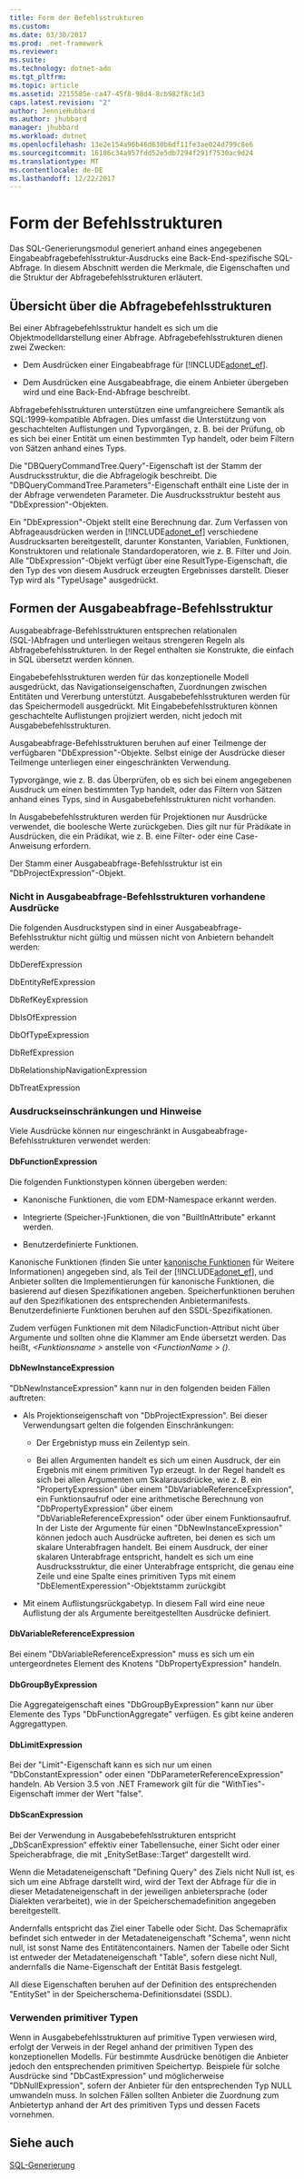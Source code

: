 ```yaml
---
title: Form der Befehlsstrukturen
ms.custom: 
ms.date: 03/30/2017
ms.prod: .net-framework
ms.reviewer: 
ms.suite: 
ms.technology: dotnet-ado
ms.tgt_pltfrm: 
ms.topic: article
ms.assetid: 2215585e-ca47-45f8-98d4-8cb982f8c1d3
caps.latest.revision: "2"
author: JennieHubbard
ms.author: jhubbard
manager: jhubbard
ms.workload: dotnet
ms.openlocfilehash: 13e2e154a96b46d630b6df11fe3ae024d799c8e6
ms.sourcegitcommit: 16186c34a957fdd52e5db7294f291f7530ac9d24
ms.translationtype: MT
ms.contentlocale: de-DE
ms.lasthandoff: 12/22/2017
---
```

# <a name="the-shape-of-the-command-trees"></a>Form der Befehlsstrukturen
Das SQL-Generierungsmodul generiert anhand eines angegebenen Eingabeabfragebefehlsstruktur-Ausdrucks eine Back-End-spezifische SQL-Abfrage. In diesem Abschnitt werden die Merkmale, die Eigenschaften und die Struktur der Abfragebefehlsstrukturen erläutert.  
  
## <a name="query-command-trees-overview"></a>Übersicht über die Abfragebefehlsstrukturen  
 Bei einer Abfragebefehlsstruktur handelt es sich um die Objektmodelldarstellung einer Abfrage. Abfragebefehlsstrukturen dienen zwei Zwecken:  
  
-   Dem Ausdrücken einer Eingabeabfrage für [!INCLUDE[adonet_ef](../../../../../includes/adonet-ef-md.md)].  
  
-   Dem Ausdrücken eine Ausgabeabfrage, die einem Anbieter übergeben wird und eine Back-End-Abfrage beschreibt.  
  
 Abfragebefehlsstrukturen unterstützen eine umfangreichere Semantik als SQL:1999-kompatible Abfragen. Dies umfasst die Unterstützung von geschachtelten Auflistungen und Typvorgängen, z. B. bei der Prüfung, ob es sich bei einer Entität um einen bestimmten Typ handelt, oder beim Filtern von Sätzen anhand eines Typs.  
  
 Die "DBQueryCommandTree.Query"-Eigenschaft ist der Stamm der Ausdrucksstruktur, die die Abfragelogik beschreibt. Die "DBQueryCommandTree.Parameters"-Eigenschaft enthält eine Liste der in der Abfrage verwendeten Parameter. Die Ausdrucksstruktur besteht aus "DbExpression"-Objekten.  
  
 Ein "DbExpression"-Objekt stellt eine Berechnung dar. Zum Verfassen von Abfrageausdrücken werden in [!INCLUDE[adonet_ef](../../../../../includes/adonet-ef-md.md)] verschiedene Ausdrucksarten bereitgestellt, darunter Konstanten, Variablen, Funktionen, Konstruktoren und relationale Standardoperatoren, wie z. B. Filter und Join. Alle "DbExpression"-Objekt verfügt über eine ResultType-Eigenschaft, die den Typ des von diesem Ausdruck erzeugten Ergebnisses darstellt. Dieser Typ wird als "TypeUsage" ausgedrückt.  
  
## <a name="shapes-of-the-output-query-command-tree"></a>Formen der Ausgabeabfrage-Befehlsstruktur  
 Ausgabeabfrage-Befehlsstrukturen entsprechen relationalen (SQL-)Abfragen und unterliegen weitaus strengeren Regeln als Abfragebefehlsstrukturen. In der Regel enthalten sie Konstrukte, die einfach in SQL übersetzt werden können.  
  
 Eingabebefehlsstrukturen werden für das konzeptionelle Modell ausgedrückt, das Navigationseigenschaften, Zuordnungen zwischen Entitäten und Vererbung unterstützt. Ausgabebefehlsstrukturen werden für das Speichermodell ausgedrückt. Mit Eingabebefehlsstrukturen können geschachtelte Auflistungen projiziert werden, nicht jedoch mit Ausgabebefehlsstrukturen.  
  
 Ausgabeabfrage-Befehlsstrukturen beruhen auf einer Teilmenge der verfügbaren "DbExpression"-Objekte. Selbst einige der Ausdrücke dieser Teilmenge unterliegen einer eingeschränkten Verwendung.  
  
 Typvorgänge, wie z. B. das Überprüfen, ob es sich bei einem angegebenen Ausdruck um einen bestimmten Typ handelt, oder das Filtern von Sätzen anhand eines Typs, sind in Ausgabebefehlsstrukturen nicht vorhanden.  
  
 In Ausgabebefehlsstrukturen werden für Projektionen nur Ausdrücke verwendet, die boolesche Werte zurückgeben. Dies gilt nur für Prädikate in Ausdrücken, die ein Prädikat, wie z. B. eine Filter- oder eine Case-Anweisung erfordern.  
  
 Der Stamm einer Ausgabeabfrage-Befehlsstruktur ist ein "DbProjectExpression"-Objekt.  
  
### <a name="expression-types-not-present-in-output-query-command-trees"></a>Nicht in Ausgabeabfrage-Befehlsstrukturen vorhandene Ausdrücke  
 Die folgenden Ausdruckstypen sind in einer Ausgabeabfrage-Befehlsstruktur nicht gültig und müssen nicht von Anbietern behandelt werden:  
  
 DbDerefExpression  
  
 DbEntityRefExpression  
  
 DbRefKeyExpression  
  
 DbIsOfExpression  
  
 DbOfTypeExpression  
  
 DbRefExpression  
  
 DbRelationshipNavigationExpression  
  
 DbTreatExpression  
  
### <a name="expression-restrictions-and-notes"></a>Ausdruckseinschränkungen und Hinweise  
 Viele Ausdrücke können nur eingeschränkt in Ausgabeabfrage-Befehlsstrukturen verwendet werden:  
  
#### <a name="dbfunctionexpression"></a>DbFunctionExpression  
 Die folgenden Funktionstypen können übergeben werden:  
  
-   Kanonische Funktionen, die vom EDM-Namespace erkannt werden.  
  
-   Integrierte (Speicher-)Funktionen, die von "BuiltInAttribute" erkannt werden.  
  
-   Benutzerdefinierte Funktionen.  
  
 Kanonische Funktionen (finden Sie unter [kanonische Funktionen](../../../../../docs/framework/data/adonet/ef/language-reference/canonical-functions.md) für Weitere Informationen) angegeben sind, als Teil der [!INCLUDE[adonet_ef](../../../../../includes/adonet-ef-md.md)], und Anbieter sollten die Implementierungen für kanonische Funktionen, die basierend auf diesen Spezifikationen angeben. Speicherfunktionen beruhen auf den Spezifikationen des entsprechenden Anbietermanifests. Benutzerdefinierte Funktionen beruhen auf den SSDL-Spezifikationen.  
  
 Zudem verfügen Funktionen mit dem NiladicFunction-Attribut nicht über Argumente und sollten ohne die Klammer am Ende übersetzt werden.  Das heißt,  *\<Funktionsname >* anstelle von  *\<FunctionName > ()*.  
  
#### <a name="dbnewinstanceexpression"></a>DbNewInstanceExpression  
 "DbNewInstanceExpression" kann nur in den folgenden beiden Fällen auftreten:  
  
-   Als Projektionseigenschaft von "DbProjectExpression".  Bei dieser Verwendungsart gelten die folgenden Einschränkungen:  
  
    -   Der Ergebnistyp muss ein Zeilentyp sein.  
  
    -   Bei allen Argumenten handelt es sich um einen Ausdruck, der ein Ergebnis mit einem primitiven Typ erzeugt. In der Regel handelt es sich bei allen Argumenten um Skalarausdrücke, wie z. B. ein "PropertyExpression" über einem "DbVariableReferenceExpression", ein Funktionsaufruf oder eine arithmetische Berechnung von "DbPropertyExpression" über einem "DbVariableReferenceExpression" oder über einem Funktionsaufruf. In der Liste der Argumente für einen "DbNewInstanceExpression" können jedoch auch Ausdrücke auftreten, bei denen es sich um skalare Unterabfragen handelt. Bei einem Ausdruck, der einer skalaren Unterabfrage entspricht, handelt es sich um eine Ausdrucksstruktur, die einer Unterabfrage entspricht, die genau eine Zeile und eine Spalte eines primitiven Typs mit einem "DbElementExperession"-Objektstamm zurückgibt  
  
-   Mit einem Auflistungsrückgabetyp. In diesem Fall wird eine neue Auflistung der als Argumente bereitgestellten Ausdrücke definiert.  
  
#### <a name="dbvariablereferenceexpression"></a>DbVariableReferenceExpression  
 Bei einem "DbVariableReferenceExpression" muss es sich um ein untergeordnetes Element des Knotens "DbPropertyExpression" handeln.  
  
#### <a name="dbgroupbyexpression"></a>DbGroupByExpression  
 Die Aggregateigenschaft eines "DbGroupByExpression" kann nur über Elemente des Typs "DbFunctionAggregate" verfügen. Es gibt keine anderen Aggregattypen.  
  
#### <a name="dblimitexpression"></a>DbLimitExpression  
 Bei der "Limit"-Eigenschaft kann es sich nur um einen "DbConstantExpression" oder einen "DbParameterReferenceExpression" handeln. Ab Version 3.5 von .NET Framework gilt für die "WithTies"-Eigenschaft immer der Wert "false".  
  
#### <a name="dbscanexpression"></a>DbScanExpression  
 Bei der Verwendung in Ausgabebefehlsstrukturen entspricht „DbScanExpression“ effektiv einer Tabellensuche, einer Sicht oder einer Speicherabfrage, die mit „EnitySetBase::Target“ dargestellt wird.  
  
 Wenn die Metadateneigenschaft "Defining Query" des Ziels nicht Null ist, es sich um eine Abfrage darstellt wird, wird der Text der Abfrage für die in dieser Metadateneigenschaft in der jeweiligen anbietersprache (oder Dialekten verarbeitet), wie in der Speicherschemadefinition angegeben bereitgestellt.  
  
 Andernfalls entspricht das Ziel einer Tabelle oder Sicht. Das Schemapräfix befindet sich entweder in der Metadateneigenschaft "Schema", wenn nicht null, ist sonst Name des Entitätencontainers.  Namen der Tabelle oder Sicht ist entweder der Metadateneigenschaft "Table", sofern diese nicht Null, andernfalls die Name-Eigenschaft der Entität Basis festgelegt.  
  
 All diese Eigenschaften beruhen auf der Definition des entsprechenden "EntitySet" in der Speicherschema-Definitionsdatei (SSDL).  
  
### <a name="using-primitive-types"></a>Verwenden primitiver Typen  
 Wenn in Ausgabebefehlsstrukturen auf primitive Typen verwiesen wird, erfolgt der Verweis in der Regel anhand der primitiven Typen des konzeptionellen Modells. Für bestimmte Ausdrücke benötigen die Anbieter jedoch den entsprechenden primitiven Speichertyp. Beispiele für solche Ausdrücke sind "DbCastExpression" und möglicherweise "DbNullExpression", sofern der Anbieter für den entsprechenden Typ NULL umwandeln muss. In solchen Fällen sollten Anbieter die Zuordnung zum Anbietertyp anhand der Art des primitiven Typs und dessen Facets vornehmen.  
  
## <a name="see-also"></a>Siehe auch  
 [SQL-Generierung](../../../../../docs/framework/data/adonet/ef/sql-generation.md)
